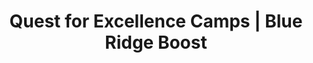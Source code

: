 ---
title: "Quest for Excellence Camps | Blue Ridge Boost"
page_title: "Quest for Excellence Camps"
# meta description
description: 
draft: false
# content section
section: "qfc-camps"
---